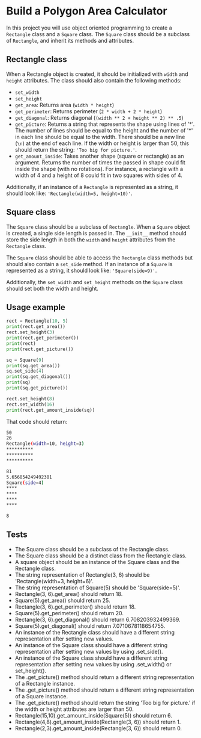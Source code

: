 # Build a Polygon Area Calculator

In this project you will use object oriented programming to create a `Rectangle` class and a `Square` class. The `Square` class should be a subclass of `Rectangle`, and inherit its methods and attributes.

## Rectangle class

When a Rectangle object is created, it should be initialized with `width` and `height` attributes. The class should also contain the following methods:

- `set_width`
- `set_height`
- `get_area`: Returns area (`width * height`)
- `get_perimeter`: Returns perimeter (`2 * width + 2 * height`)
- `get_diagonal`: Returns diagonal (`(width ** 2 + height ** 2) ** .5`)
- `get_picture`: Returns a string that represents the shape using lines of '\*'. The number of lines should be equal to the height and the number of '\*' in each line should be equal to the width. There should be a new line (`\n`) at the end of each line. If the width or height is larger than 50, this should return the string: `'Too big for picture.'`.
- `get_amount_inside`: Takes another shape (square or rectangle) as an argument. Returns the number of times the passed in shape could fit inside the shape (with no rotations). For instance, a rectangle with a width of 4 and a height of 8 could fit in two squares with sides of 4.

Additionally, if an instance of a `Rectangle` is represented as a string, it should look like: `'Rectangle(width=5, height=10)'`.

## Square class

The `Square` class should be a subclass of `Rectangle`. When a `Square` object is created, a single side length is passed in. The `__init__` method should store the side length in both the `width` and `height` attributes from the `Rectangle` class.

The `Square` class should be able to access the `Rectangle` class methods but should also contain a `set_side` method. If an instance of a `Square` is represented as a string, it should look like: `'Square(side=9)'`.

Additionally, the `set_width` and `set_height` methods on the `Square` class should set both the width and height.

## Usage example

```py
rect = Rectangle(10, 5)
print(rect.get_area())
rect.set_height(3)
print(rect.get_perimeter())
print(rect)
print(rect.get_picture())

sq = Square(9)
print(sq.get_area())
sq.set_side(4)
print(sq.get_diagonal())
print(sq)
print(sq.get_picture())

rect.set_height(8)
rect.set_width(16)
print(rect.get_amount_inside(sq))
```

That code should return:

```bash
50
26
Rectangle(width=10, height=3)
**********
**********
**********

81
5.656854249492381
Square(side=4)
****
****
****
****

8
```

## Tests

- The Square class should be a subclass of the Rectangle class.
- The Square class should be a distinct class from the Rectangle class.
- A square object should be an instance of the Square class and the Rectangle class.
- The string representation of Rectangle(3, 6) should be 'Rectangle(width=3, height=6)'.
- The string representation of Square(5) should be 'Square(side=5)'.
- Rectangle(3, 6).get_area() should return 18.
- Square(5).get_area() should return 25.
- Rectangle(3, 6).get_perimeter() should return 18.
- Square(5).get_perimeter() should return 20.
- Rectangle(3, 6).get_diagonal() should return 6.708203932499369.
- Square(5).get_diagonal() should return 7.0710678118654755.
- An instance of the Rectangle class should have a different string representation after setting new values.
- An instance of the Square class should have a different string representation after setting new values by using .set_side().
- An instance of the Square class should have a different string representation after setting new values by using .set_width() or set_height().
- The .get_picture() method should return a different string representation of a Rectangle instance.
- The .get_picture() method should return a different string representation of a Square instance.
- The .get_picture() method should return the string 'Too big for picture.' if the width or height attributes are larger than 50.
- Rectangle(15,10).get_amount_inside(Square(5)) should return 6.
- Rectangle(4,8).get_amount_inside(Rectangle(3, 6)) should return 1.
- Rectangle(2,3).get_amount_inside(Rectangle(3, 6)) should return 0.
